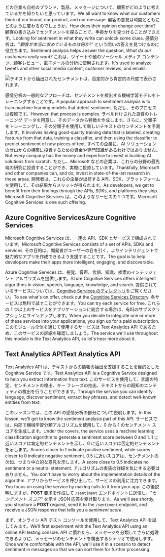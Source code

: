 <span data-ttu-id="959e5-101">どの企業も自社のブランド、製品、メッセージについて、顧客がどのように考えているかを知りたいと思っています。</span><span class="sxs-lookup"><span data-stu-id="959e5-101">We all want to know what our customers think of our brand, our product, and our message.</span></span> <span data-ttu-id="959e5-102">顧客の意見は時間とともにどのように変わるのでしょうか。</span><span class="sxs-lookup"><span data-stu-id="959e5-102">How does their opinion change over time?</span></span> <span data-ttu-id="959e5-103">顧客の書き込みでセンチメントを探ることで、手掛かりを見つけることができます。</span><span class="sxs-lookup"><span data-stu-id="959e5-103">Looking for sentiment in what they write can unlock some clues.</span></span> <span data-ttu-id="959e5-104">感情分析は、"*顧客が本当に求めているものは何か?*" という問いの答えを見つけるのに役立ちます。</span><span class="sxs-lookup"><span data-stu-id="959e5-104">Sentiment analysis helps answer the question, *What do our customers really want?*</span></span> <span data-ttu-id="959e5-105">これは、ツイートや他のソーシャル メディア コンテンツ、顧客レビュー、電子メールの分析に使用されます。</span><span class="sxs-lookup"><span data-stu-id="959e5-105">It's used to analyze tweets and other social media content, customer reviews, and emails.</span></span>

![テキストから抽出されたセンチメントは、否定的から肯定的の尺度で表示されます。](../media/sentiment-analysis.png)

 <span data-ttu-id="959e5-107">感情分析の一般的なアプローチは、センチメントを検出する機械学習モデルをトレーニングすることです。</span><span class="sxs-lookup"><span data-stu-id="959e5-107">A popular approach to sentiment analysis is to train machine learning models that detect sentiment.</span></span> <span data-ttu-id="959e5-108">ただし、そのプロセスは複雑です。</span><span class="sxs-lookup"><span data-stu-id="959e5-108">However, that process is complex.</span></span> <span data-ttu-id="959e5-109">ラベル付けされた良質のトレーニング データを用意し、そのデータから特徴を作成します。さらに、分類子をトレーニングし、その分類子を使用して新しいテキストのセンチメントを予測します。</span><span class="sxs-lookup"><span data-stu-id="959e5-109">It involves having good-quality training data that is labeled, creating features from that data, training a classifier, and then using the classifier to predict sentiment of new pieces of text.</span></span> <span data-ttu-id="959e5-110">すべての企業に、AI ソリューションのゼロからの構築に投資するための資金や専門知識があるわけではありません。</span><span class="sxs-lookup"><span data-stu-id="959e5-110">Not every company has the money and expertise to invest in building AI solutions from scratch.</span></span> <span data-ttu-id="959e5-111">ただし、Microsoft などの企業は、これらの分野の最先端の研究に投資することができ、実際に投資しています。</span><span class="sxs-lookup"><span data-stu-id="959e5-111">Thankfully, Microsoft and other companies can, and do, invest in state-of-the-art research in these areas.</span></span> <span data-ttu-id="959e5-112">開発者は、これらの企業が出荷する API、SDK、プラットフォームを使用して、その結果からメリットが得られます。</span><span class="sxs-lookup"><span data-stu-id="959e5-112">As developers, we get to benefit from their findings through the APIs, SDKs, and platforms they ship.</span></span> <span data-ttu-id="959e5-113">Microsoft Cognitive Services は、このようなサービスの 1 つです。</span><span class="sxs-lookup"><span data-stu-id="959e5-113">Microsoft Cognitive Services is one such offering.</span></span>

## <a name="azure-cognitive-services"></a><span data-ttu-id="959e5-114">Azure Cognitive Services</span><span class="sxs-lookup"><span data-stu-id="959e5-114">Azure Cognitive Services</span></span>

<span data-ttu-id="959e5-115">Microsoft Cognitive Services は、一連の API、SDK とサービスで構成されています。</span><span class="sxs-lookup"><span data-stu-id="959e5-115">Microsoft Cognitive Services consists of a set of APIs, SDKs and services.</span></span> <span data-ttu-id="959e5-116">その目的は、開発者がユーザーの目を引く、よりインテリジェントで魅力的なアプリを作成できるよう支援することです。</span><span class="sxs-lookup"><span data-stu-id="959e5-116">The goal is to help developers make their apps more intelligent, engaging, and discoverable.</span></span>

<span data-ttu-id="959e5-117">Azure Cognitive Services は、視覚、音声、言語、知識、検索のインテリジェント アルゴリズムを提供します。</span><span class="sxs-lookup"><span data-stu-id="959e5-117">Azure Cognitive Services offers intelligent algorithms in vision, speech, language, knowledge, and search.</span></span> <span data-ttu-id="959e5-118">提供されているサービスについては、[Cognitive Services のディレクトリ](https://azure.microsoft.com/services/cognitive-services/directory/)をご覧ください。</span><span class="sxs-lookup"><span data-stu-id="959e5-118">To see what's on offer, check out the [Cognitive Services Directory](https://azure.microsoft.com/services/cognitive-services/directory/).</span></span> <span data-ttu-id="959e5-119">各サービスは無料で試すことができます。</span><span class="sxs-lookup"><span data-stu-id="959e5-119">You can try each service for free.</span></span> <span data-ttu-id="959e5-120">これらの 1 つ以上のサービスをアプリケーションに統合する場合は、有料のサブスクリプションにサインアップします。</span><span class="sxs-lookup"><span data-stu-id="959e5-120">When you decide to integrate one or more of these services into your applications, you sign up for a paid subscription.</span></span> <span data-ttu-id="959e5-121">このモジュール全体を通じて使用するサービスは Text Analytics API であるため、このサービスの詳細を確認しましょう。</span><span class="sxs-lookup"><span data-stu-id="959e5-121">The service we'll use throughout this module is the Text Analytics API, so let's hear more about it.</span></span>

## <a name="text-analytics-api"></a><span data-ttu-id="959e5-122">Text Analytics API</span><span class="sxs-lookup"><span data-stu-id="959e5-122">Text Analytics API</span></span>

<span data-ttu-id="959e5-123">Text Analytics API は、テキストからの情報の抽出を支援することを目的とした Cognitive Service です。</span><span class="sxs-lookup"><span data-stu-id="959e5-123">Text Analytics API is a Cognitive Service designed to help you extract information from text.</span></span> <span data-ttu-id="959e5-124">このサービスを使用して、言語の特定、センチメントの検出、キー フレーズの抽出、テキストからの既知のエンティティの検出を行うことができます。</span><span class="sxs-lookup"><span data-stu-id="959e5-124">Through the service you can identify language, discover sentiment, extract key phrases, and detect well-known entities from text.</span></span> 

<span data-ttu-id="959e5-125">このレッスンでは、この API の感情分析の部分について説明します。</span><span class="sxs-lookup"><span data-stu-id="959e5-125">In this lesson, we'll get to know the sentiment analysis part of this API.</span></span> <span data-ttu-id="959e5-126">サービスでは、内部で機械学習分類アルゴリズムを使用して、0 から 1 のセンチメント スコアを生成します。</span><span class="sxs-lookup"><span data-stu-id="959e5-126">Under the covers, the service uses a machine learning classification algorithm to generate a sentiment score between 0 and 1.</span></span> <span data-ttu-id="959e5-127">1 に近いスコアは肯定的センチメントを示し、0 に近いスコアは否定的センチメントを示します。</span><span class="sxs-lookup"><span data-stu-id="959e5-127">Scores closer to 1 indicate positive sentiment, while scores closer to 0 indicate negative sentiment.</span></span> <span data-ttu-id="959e5-128">0.5 に近いスコアは、センチメントの欠如、つまり中立的な意見を示します。</span><span class="sxs-lookup"><span data-stu-id="959e5-128">A score close to 0.5 indicates no sentiment or a neutral statement.</span></span> <span data-ttu-id="959e5-129">アルゴリズムの実装の詳細を気にする必要はありません。</span><span class="sxs-lookup"><span data-stu-id="959e5-129">You don't have to worry about the implementation details of the algorithm.</span></span> <span data-ttu-id="959e5-130">アプリからサービスを呼び出して、サービスの利用に注力できます。</span><span class="sxs-lookup"><span data-stu-id="959e5-130">You focus on using the service by making calls to it from your app.</span></span> <span data-ttu-id="959e5-131">この後説明しますが、**POST** 要求を作成して `/sentiment` エンドポイントに送信し、"*センチメント スコア*" を示す JSON 応答を受け取ります。</span><span class="sxs-lookup"><span data-stu-id="959e5-131">As we'll see shortly, you structure a **POST** request, send it to the `/sentiment` endpoint, and receive a JSON response that tells you a *sentiment score*.</span></span>

<span data-ttu-id="959e5-132">まず、オンライン API テスト コンソールを使用して、Text Analytics API を試してみます。</span><span class="sxs-lookup"><span data-stu-id="959e5-132">We'll first experiment with the Text Analytics API using an online API testing console.</span></span> <span data-ttu-id="959e5-133">API に慣れたら、メッセージを分類してさらに処理できるように、メッセージのセンチメントを検出するシナリオで使用します。</span><span class="sxs-lookup"><span data-stu-id="959e5-133">Once we're comfortable with the API, we'll use it in a scenario to detect sentiment in messages so that we can sort them for further processing.</span></span>